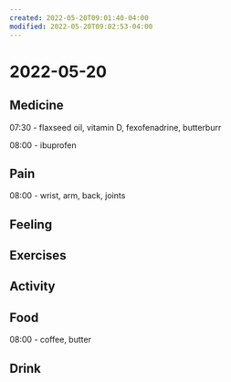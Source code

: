 ```yaml
---
created: 2022-05-20T09:01:40-04:00
modified: 2022-05-20T09:02:53-04:00
---
```


# 2022-05-20

## Medicine

07:30 - flaxseed oil, vitamin D, fexofenadrine, butterburr

08:00 - ibuprofen


## Pain

08:00 - wrist, arm, back, joints


## Feeling


## Exercises


## Activity


## Food

08:00 - coffee, butter


## Drink
